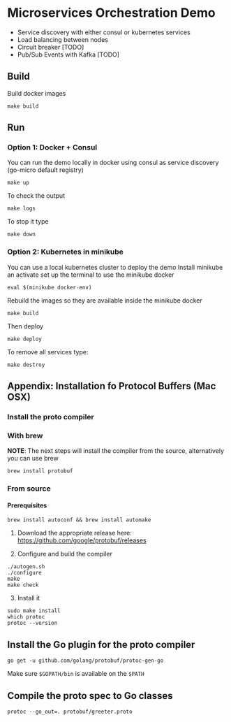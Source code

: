 # Microservices Orchestration Demo
- Service discovery with either consul or kubernetes services
- Load balancing between nodes
- Circuit breaker [TODO]
- Pub/Sub Events with Kafka [TODO]

## Build
Build docker images
```
make build
```

## Run
### Option 1: Docker + Consul
You can run the demo locally in docker using consul as service discovery (go-micro default registry)
```
make up
```
To check the output
```
make logs
```
To stop it type
```
make down
```
### Option 2: Kubernetes in minikube
You can use a local kubernetes cluster to deploy the demo
Install minikube an activate set up the terminal to use the minikube docker
```
eval $(minikube docker-env)
```
Rebuild the images so they are available inside the minikube docker
```
make build
```
Then deploy
```
make deploy
```
To remove all services type:
```
make destroy
```

## Appendix: Installation fo Protocol Buffers (Mac OSX)

### Install the proto compiler

### With brew

**NOTE**: The next steps will install the compiler from the source, alternatively you can use brew
```
brew install protobuf
```

### From source

#### Prerequisites
```
brew install autoconf && brew install automake
```

1. Download the appropriate release here: https://github.com/google/protobuf/releases

2. Configure and build the compiler
```
./autogen.sh
./configure
make
make check
```

3. Install it
```
sudo make install
which protoc
protoc --version
```

## Install the Go plugin for the proto compiler
```
go get -u github.com/golang/protobuf/protoc-gen-go
```

Make sure `$GOPATH/bin` is available on the `$PATH`

## Compile the proto spec to Go classes
```
protoc --go_out=. protobuf/greeter.proto
```

